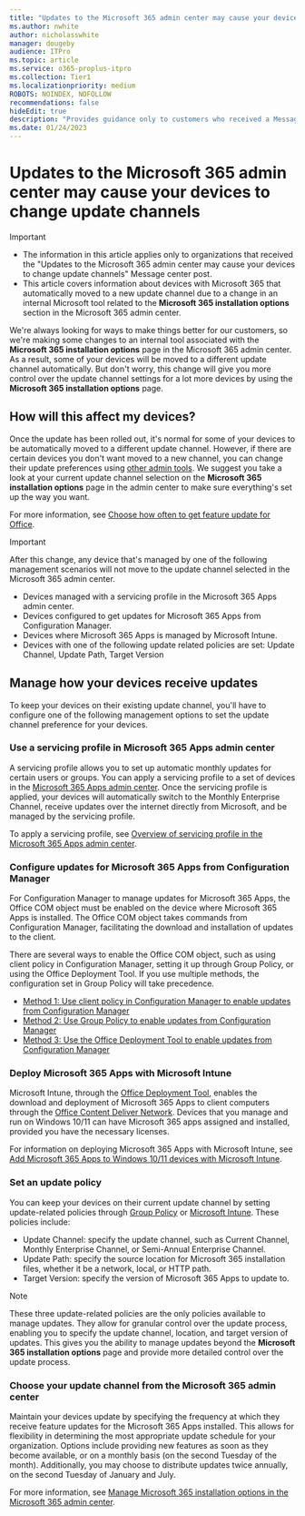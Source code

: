 ```yaml
---
title: "Updates to the Microsoft 365 admin center may cause your devices to change update channels"
ms.author: nwhite
author: nicholasswhite
manager: dougeby
audience: ITPro
ms.topic: article
ms.service: o365-proplus-itpro
ms.collection: Tier1
ms.localizationpriority: medium
ROBOTS: NOINDEX, NOFOLLOW
recommendations: false
hideEdit: true
description: "Provides guidance only to customers who received a Message center post about updates to the Microsoft 365 update channels in the Microsoft 365 admin center."
ms.date: 01/24/2023
---
```


# Updates to the Microsoft 365 admin center may cause your devices to change update channels 

> [!IMPORTANT]
>
>- The information in this article applies only to organizations that received the "Updates to the Microsoft 365 admin center may cause your devices to change update channels" Message center post.
>- This article covers information about devices with Microsoft 365 that automatically moved to a new update channel due to a change in an internal Microsoft tool related to the **Microsoft 365 installation options** section in the Microsoft 365 admin center. 

We're always looking for ways to make things better for our customers, so we're making some changes to an internal tool associated with the **Microsoft 365 installation options** page in the Microsoft 365 admin center. As a result, some of your devices will be moved to a different update channel automatically. But don't worry, this change will give you more control over the update channel settings for a lot more devices by using the **Microsoft 365 installation options** page.

## How will this affect my devices?

Once the update has been rolled out, it's normal for some of your devices to be automatically moved to a different update channel. However, if there are certain devices you don't want moved to a new channel, you can change their update preferences using [other admin tools](#manage-how-your-devices-receive-updates). We suggest you take a look at your current update channel selection on the **Microsoft 365 installation options** page in the admin center to make sure everything's set up the way you want.

For more information, see [Choose how often to get feature update for Office](../manage-software-download-settings-office-365.md#choose-how-often-to-get-feature-updates-for-office).

> [!IMPORTANT] 
> After this change, any device that's managed by one of the following management scenarios will not move to the update channel selected in the Microsoft 365 admin center.
>
> - Devices managed with a servicing profile in the Microsoft 365 Apps admin center.
> - Devices configured to get updates for Microsoft 365 Apps from Configuration Manager.
> - Devices where Microsoft 365 Apps is managed by Microsoft Intune.
> - Devices with one of the following update related policies are set: Update Channel, Update Path, Target Version

## Manage how your devices receive updates

To keep your devices on their existing update channel, you'll have to configure one of the following management options to set the update channel preference for your devices.

### Use a servicing profile in Microsoft 365 Apps admin center

A servicing profile allows you to set up automatic monthly updates for certain users or groups. You can apply a servicing profile to a set of devices in the [Microsoft 365 Apps admin center](https://config.office.com). Once the servicing profile is applied, your devices will automatically switch to the Monthly Enterprise Channel, receive updates over the internet directly from Microsoft, and be managed by the servicing profile.

To apply a servicing profile, see [Overview of servicing profile in the Microsoft 365 Apps admin center](../admincenter/servicing-profile.md).

### Configure updates for Microsoft 365 Apps from Configuration Manager

For Configuration Manager to manage updates for Microsoft 365 Apps, the Office COM object must be enabled on the device where Microsoft 365 Apps is installed. The Office COM object takes commands from Configuration Manager, facilitating the download and installation of updates to the client.

There are several ways to enable the Office COM object, such as using client policy in Configuration Manager, setting it up through Group Policy, or using the Office Deployment Tool. If you use multiple methods, the configuration set in Group Policy will take precedence.

- [Method 1: Use client policy in Configuration Manager to enable updates from Configuration Manager](../manage-microsoft-365-apps-updates-configuration-manager.md#method-1-use-client-policy-in-configuration-manager-to-enable-updates-from-configuration-manager)
- [Method 2: Use Group Policy to enable updates from Configuration Manager](../manage-microsoft-365-apps-updates-configuration-manager.md#method-2-use-group-policy-to-enable-updates-from-configuration-manager)
- [Method 3: Use the Office Deployment Tool to enable updates from Configuration Manager](../manage-microsoft-365-apps-updates-configuration-manager.md#method-3-use-the-office-deployment-tool-to-enable-updates-from-configuration-manager)

### Deploy Microsoft 365 Apps with Microsoft Intune

Microsoft Intune, through the [Office Deployment Tool](../overview-office-deployment-tool.md), enables the download and deployment of Microsoft 365 Apps to client computers through the [Office Content Deliver Network](../deploy-microsoft-365-apps-cloud.md). Devices that you manage and run on Windows 10/11 can have Microsoft 365 apps assigned and installed, provided you have the necessary licenses.

For information on deploying Microsoft 365 Apps with Microsoft Intune, see [Add Microsoft 365 Apps to Windows 10/11 devices with Microsoft Intune](/mem/intune/apps/apps-add-office365).

### Set an update policy

You can keep your devices on their current update channel by setting update-related policies through [Group Policy](../change-update-channels.md#change-the-update-channel-with-group-policy) or [Microsoft Intune](/mem/intune/configuration/administrative-templates-windows).
These policies include:

- Update Channel: specify the update channel, such as Current Channel, Monthly Enterprise Channel, or Semi-Annual Enterprise Channel.
- Update Path: specify the source location for Microsoft 365 installation files, whether it be a network, local, or HTTP path.
- Target Version: specify the version of Microsoft 365 Apps to update to.

> [!NOTE]
> These three update-related policies are the only policies available to manage updates. They allow for granular control over the update process, enabling you to specify the update channel, location, and target version of updates. This gives you the ability to manage updates beyond the **Microsoft 365 installation options** page and provide more detailed control over the update process.

### Choose your update channel from the Microsoft 365 admin center

Maintain your devices update by specifying the frequency at which they receive feature updates for the Microsoft 365 Apps installed. This allows for flexibility in determining the most appropriate update schedule for your organization. Options include providing new features as soon as they become available, or on a monthly basis (on the second Tuesday of the month). Additionally, you may choose to distribute updates twice annually, on the second Tuesday of January and July. 

For more information, see [Manage Microsoft 365 installation options in the Microsoft 365 admin center](../manage-software-download-settings-office-365.md).